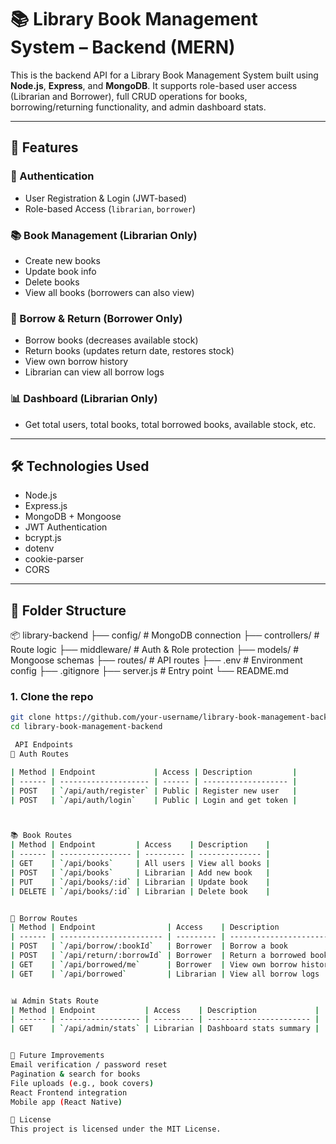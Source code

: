# 📚 Library Book Management System – Backend (MERN)

This is the backend API for a Library Book Management System built using **Node.js**, **Express**, and **MongoDB**. It supports role-based user access (Librarian and Borrower), full CRUD operations for books, borrowing/returning functionality, and admin dashboard stats.

---

## 🚀 Features

### 🔐 Authentication
- User Registration & Login (JWT-based)
- Role-based Access (`librarian`, `borrower`)

### 📚 Book Management (Librarian Only)
- Create new books
- Update book info
- Delete books
- View all books (borrowers can also view)

### 🔁 Borrow & Return (Borrower Only)
- Borrow books (decreases available stock)
- Return books (updates return date, restores stock)
- View own borrow history
- Librarian can view all borrow logs

### 📊 Dashboard (Librarian Only)
- Get total users, total books, total borrowed books, available stock, etc.

---

## 🛠️ Technologies Used

- Node.js
- Express.js
- MongoDB + Mongoose
- JWT Authentication
- bcrypt.js
- dotenv
- cookie-parser
- CORS

---

## 📁 Folder Structure

📦 library-backend
├── config/ # MongoDB connection
├── controllers/ # Route logic
├── middleware/ # Auth & Role protection
├── models/ # Mongoose schemas
├── routes/ # API routes
├── .env # Environment config
├── .gitignore
├── server.js # Entry point
└── README.md

### 1. Clone the repo
```bash
git clone https://github.com/your-username/library-book-management-backend.git
cd library-book-management-backend

 API Endpoints
🔐 Auth Routes

| Method | Endpoint             | Access | Description         |
| ------ | -------------------- | ------ | ------------------- |
| POST   | `/api/auth/register` | Public | Register new user   |
| POST   | `/api/auth/login`    | Public | Login and get token |



📚 Book Routes
| Method | Endpoint         | Access    | Description    |
| ------ | ---------------- | --------- | -------------- |
| GET    | `/api/books`     | All users | View all books |
| POST   | `/api/books`     | Librarian | Add new book   |
| PUT    | `/api/books/:id` | Librarian | Update book    |
| DELETE | `/api/books/:id` | Librarian | Delete book    |


🔁 Borrow Routes
| Method | Endpoint                | Access    | Description             |
| ------ | ----------------------- | --------- | ----------------------- |
| POST   | `/api/borrow/:bookId`   | Borrower  | Borrow a book           |
| POST   | `/api/return/:borrowId` | Borrower  | Return a borrowed book  |
| GET    | `/api/borrowed/me`      | Borrower  | View own borrow history |
| GET    | `/api/borrowed`         | Librarian | View all borrow logs    |


📊 Admin Stats Route
| Method | Endpoint           | Access    | Description             |
| ------ | ------------------ | --------- | ----------------------- |
| GET    | `/api/admin/stats` | Librarian | Dashboard stats summary |


📌 Future Improvements
Email verification / password reset
Pagination & search for books
File uploads (e.g., book covers)
React Frontend integration
Mobile app (React Native)

📄 License
This project is licensed under the MIT License.







